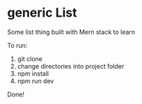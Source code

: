 # generic List
Some list thing built with Mern stack to learn  


To run:
1. git clone 
2. change directories into project folder
3. npm install
4. npm run dev

Done!

